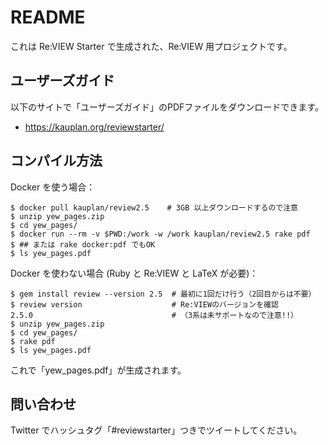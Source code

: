 # README

これは Re:VIEW Starter で生成された、Re:VIEW 用プロジェクトです。


## ユーザーズガイド

以下のサイトで「ユーザーズガイド」のPDFファイルをダウンロードできます。

- https://kauplan.org/reviewstarter/


## コンパイル方法

Docker を使う場合：

```terminal
$ docker pull kauplan/review2.5    # 3GB 以上ダウンロードするので注意
$ unzip yew_pages.zip
$ cd yew_pages/
$ docker run --rm -v $PWD:/work -w /work kauplan/review2.5 rake pdf
$ ## または rake docker:pdf でもOK
$ ls yew_pages.pdf
```

Docker を使わない場合 (Ruby と Re:VIEW と LaTeX が必要)：

```terminal
$ gem install review --version 2.5  # 最初に1回だけ行う（2回目からは不要）
$ review version                    # Re:VIEWのバージョンを確認
2.5.0                               # （3系は未サポートなので注意!!）
$ unzip yew_pages.zip
$ cd yew_pages/
$ rake pdf
$ ls yew_pages.pdf
```

これで「yew_pages.pdf」が生成されます。


## 問い合わせ

Twitter でハッシュタグ「#reviewstarter」つきでツイートしてください。
